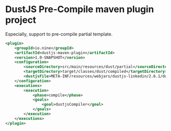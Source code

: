 # DustJS Pre-Compile maven plugin project 

Especially, support to pre-compile partial template.

```xml 
<plugin>
    <groupId>io.nine</groupId>
    <artifactId>dustjs-maven-plugin</artifactId>
    <version>1.0-SNAPSHOT</version>
    <configuration>
        <sourceDirectory>src/main/resources/dust/partial</sourceDirectory>
        <targetDirectory>target/classes/dust/compiled</targetDirectory>
        <dustjsFile>META-INF/resources/webjars/dustjs-linkedin/2.6.1/dust-full.js</dustjsFile>
    </configuration>
    <executions>
        <execution>
            <phase>compile</phase>
            <goals>
                <goal>dustjsCompiler</goal>
            </goals>
        </execution>
    </executions>
</plugin>
```
